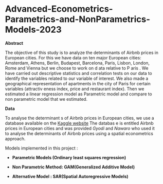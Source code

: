# Advanced-Econometrics-Parametrics-and-NonParametrics-Models-2023
**Abstract**

The objective of this study is to analyze the determinants of Airbnb prices in European cities. For this we have data on ten major European cities: Amsterdam, Athens, Berlin, Budapest, Barcelona, Paris, Lisbon, London, Rome and Vienna but we choose to work on d ata relative to P aris . We have carried out descriptive statistics and correlation tests on our data to identify the variables related to our variable of interest. We also made a geographical representation of apartments in the city of Paris for certain variables (attractiv eness index, price and restaurant index). Then we estimated a linear regression model as Parametric model and compare to non parametric model that we estimated.

**Data**

To analyse the determinant s of Airbnb prices in European cities, we use a database available on the [Kaggle website](https://www.kaggle.com/datasets/thedevastator/airbnb-prices-in-european-cities) The databas e is entitled Airbnb prices in European cities and was provided *Gyodi* and *Nawaro* who used it to analyse the determinants of Airbnb prices using a spatial econometrics approach.

Models implemented in this project : 

 - **Parametric Models (Ordinary least squares regression)**

 - **Non Parametric Method: GAM(Generalized Additive Model)**

 - **Alternative Model : SAR(Spatial Autoregressive Models)**

